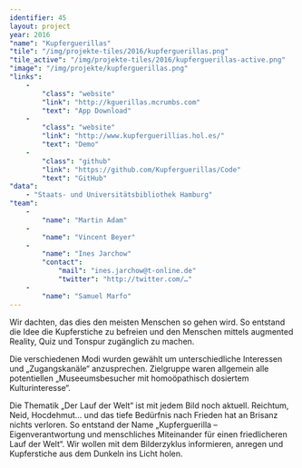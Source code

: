 ```yaml
---
identifier: 45
layout: project
year: 2016
"name": "Kupferguerillas"
"tile": "/img/projekte-tiles/2016/kupferguerillas.png"
"tile_active": "/img/projekte-tiles/2016/kupferguerillas-active.png"
"image": "/img/projekte/kupferguerillas.png"
"links":
    -
        "class": "website"
        "link": "http://kguerillas.mcrumbs.com"
        "text": "App Download"
    -
        "class": "website"
        "link": "http://www.kupferguerillias.hol.es/"
        "text": "Demo"
    -
        "class": "github"
        "link": "https://github.com/Kupferguerillas/Code"
        "text": "GitHub"
"data":
    - "Staats- und Universitätsbibliothek Hamburg"
"team":
    -
        "name": "Martin Adam"
    -
        "name": "Vincent Beyer"
    -
        "name": "Ines Jarchow"
        "contact":
            "mail": "ines.jarchow@t-online.de"
            "twitter": "http://twitter.com/…"
    -
        "name": "Samuel Marfo"
---
```

Wir dachten, das dies den meisten Menschen so gehen wird. So entstand die Idee die Kupferstiche zu befreien und den Menschen mittels augmented Reality, Quiz und Tonspur zugänglich zu machen.

Die verschiedenen Modi wurden gewählt um unterschiedliche  Interessen und „Zugangskanäle“ anzusprechen. Zielgruppe waren  allgemein alle potentiellen „Museeumsbesucher  mit homoöpathisch dosiertem Kulturinteresse“.

Die Thematik „Der Lauf der Welt“ ist mit jedem Bild noch aktuell. Reichtum, Neid, Hocdehmut… und das tiefe Bedürfnis nach Frieden hat an Brisanz nichts verloren. So entstand der Name „Kupferguerilla – Eigenverantwortung und menschliches Miteinander für einen friedlicheren Lauf der Welt“. Wir wollen mit dem Bilderzyklus informieren, anregen und Kupferstiche aus dem Dunkeln ins Licht holen.
